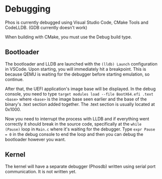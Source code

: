# Debugging

Phos is currently debugged using Visual Studio Code, CMake Tools and CodeLLDB. (GDB currently doesn't work)

When building with CMake, you must use the Debug build type.

## Bootloader

The bootloader and LLDB are launched with the `(lldb) Launch` configuration in VSCode. Upon starting, you will immediately hit a breakpoint. This is because QEMU is waiting for the debugger before starting emulation, so continue.

After that, the UEFI application's image base will be displayed. In the debug console, you need to type `target modules load --file BootX64.efi .text <base>` where `<base>` is the image base seen earlier and the base of the binary's .text section added together. The .text section is usually located at 0x1000.

Now you need to interrupt the process with LLDB and if everything went correctly it should break in the source code, specifically at the `while (Pause)` loop in `Main.c` where it's waiting for the debugger. Type `expr Pause = 0` in the debug console to end the loop and then you can debug the bootloader however you want.

## Kernel

The kernel will have a separate debugger (Phosdb) written using serial port communication. It is not written yet.